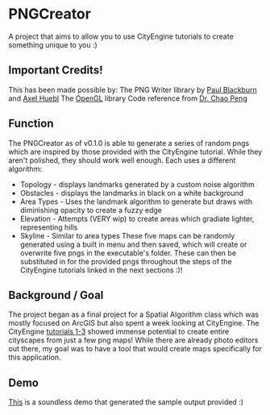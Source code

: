 # PNGCreator
A project that aims to allow you to use CityEngine tutorials to create something unique to you :)

## Important Credits!
This has been made possible by:
The PNG Writer library by [Paul Blackburn](https://github.com/individual61) and [Axel Huebl](https://github.com/ax3l)
The [OpenGL](https://www.opengl.org/) library
Code reference from [Dr. Chao Peng](https://people.rit.edu/cxpigm/)

## Function
The PNGCreator as of v0.1.0 is able to generate a series of random pngs which are inspired by those provided with the CityEngine tutorial. While they aren't polished, they should work well enough. Each uses a different algorithm:
- Topology - displays landmarks generated by a custom noise algorithm
- Obstacles - displays the landmarks in black on a white background
- Area Types - Uses the landmark algorithm to generate but draws with diminishing opacity to create a fuzzy edge
- Elevation - Attempts (VERY wip) to create areas which gradiate lighter, representing hills
- Skyline - Similar to area types
These five maps can be randomly generated using a built in menu and then saved, which will create or overwrite five pngs in the executable's folder. These can then be substituted in for the provided pngs throughout the steps of the CityEngine tutorials linked in the next sections :)!

## Background / Goal
The project began as a final project for a Spatial Algorithm class which was mostly focused on ArcGIS but also spent a week looking at CityEngine. The CityEngine [tutorials 1-3](https://doc.arcgis.com/en/cityengine/latest/tutorials/tutorial-1-essential-skills.htm) showed immense potential to create entire cityscapes from just a few png maps! While there are already photo editors out there, my goal was to have a tool that would create maps specifically for this application.

## Demo
[This](https://www.youtube.com/watch?v=OE9DkvGlNN8) is a soundless demo that generated the sample output provided :)
